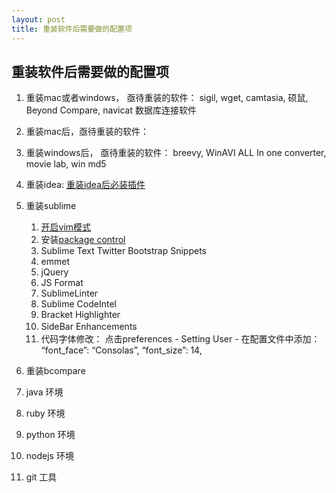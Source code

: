 ```yaml
---
layout: post
title: 重装软件后需要做的配置项
---
```


## 重装软件后需要做的配置项
1. 重装mac或者windows， 亟待重装的软件： sigil, wget, camtasia, 硕鼠, Beyond Compare, navicat 数据库连接软件

2. 重装mac后，亟待重装的软件：

3. 重装windows后， 亟待重装的软件： breevy, WinAVI ALL In one converter, movie lab, win md5

1. 重装idea: [重装idea后必装插件](/all/web/ideas/2014/04/14/reinstall-idea-plugins.html)

2. 重装sublime

    1. [开启vim模式](https://www.sublimetext.com/docs/2/vintage.html)
    2. 安装[package control](/all/web/osx/2014/10/29/mac-sublime3-sidebar-font.html)
    3. Sublime Text Twitter Bootstrap Snippets
    4. emmet
    5. jQuery
    6. JS Format
    7. SublimeLinter
    8. Sublime CodeIntel
    9. Bracket Highlighter
    10. SideBar Enhancements　
    11. 代码字体修改：
        点击preferences - Setting User - 在配置文件中添加：
        “font_face”: “Consolas”,
        “font_size”: 14,

3. 重装bcompare

4. java 环境

5. ruby 环境

6. python 环境

7. nodejs 环境

8. git 工具